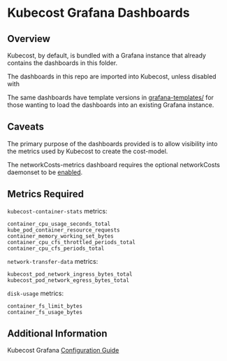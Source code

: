 # Kubecost Grafana Dashboards

## Overview

Kubecost, by default, is bundled with a Grafana instance that already contains the dashboards in this folder.

The dashboards in this repo are imported into Kubecost, unless disabled with


The same dashboards have template versions in [grafana-templates/](grafana-templates/) for those wanting to load the dashboards into an existing Grafana instance.

## Caveats

The primary purpose of the dashboards provided is to allow visibility into the metrics used by Kubecost to create the cost-model.

The networkCosts-metrics dashboard requires the optional networkCosts daemonset to be [enabled](https://www.ibm.com/docs/en/kubecost/self-hosted/2.x?topic=configuration-network-cost).

## Metrics Required

`kubecost-container-stats` metrics:

```
container_cpu_usage_seconds_total
kube_pod_container_resource_requests
container_memory_working_set_bytes
container_cpu_cfs_throttled_periods_total
container_cpu_cfs_periods_total
```

`network-transfer-data` metrics:

```
kubecost_pod_network_ingress_bytes_total
kubecost_pod_network_egress_bytes_total
```

`disk-usage` metrics:
```
container_fs_limit_bytes
container_fs_usage_bytes
```

## Additional Information

Kubecost Grafana [Configuration Guide](https://www.ibm.com/docs/en/kubecost/self-hosted/2.x?topic=configuration-grafana-guide)
